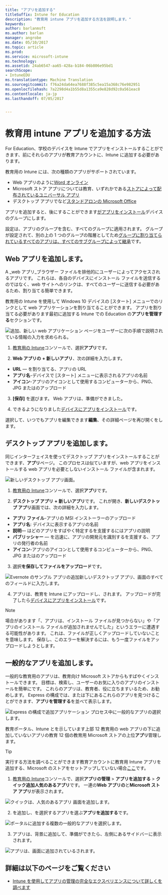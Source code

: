 ```yaml
---
title: "アプリを追加する"
titleSuffix: Intune for Education
description: "教育用 intune アプリを追加する方法を説明します。"
keywords: 
author: barlanmsft
ms.author: barlan
manager: angrobe
ms.date: 05/10/2017
ms.topic: article
ms.prod: 
ms.service: microsoft-intune
ms.technology: 
ms.assetid: 24ab6547-aa65-428a-b184-06b806e95bd1
searchScope:
- IntuneEDU
ms.translationtype: Machine Translation
ms.sourcegitcommit: f76a24da64ea7688f385c5ea15a368c76e982951
ms.openlocfilehash: 7a2298d4a1b55d8a1355ca9e828d92c0a561eac8
ms.contentlocale: ja-jp
ms.lasthandoff: 07/05/2017


---
```


# <a name="how-do-i-add-apps-to-intune-for-education"></a>教育用 intune アプリを追加する方法

For Education、学校のデバイスを Intune でアプリをインストールすることができます、前にそれらのアプリが教育アカウントに、Intune に追加する必要があります。

教育用の Intune には、次の種類のアプリがサポートされています。
- Web アプリのように[Word オンライン](https://office.live.com/start/Word.aspx)
- Microsoft ストア アプリについては教育、いずれかである[ストアによって配布されているユニバーサル アプリ](https://technet.microsoft.com/itpro/windows/manage/apps-in-windows-store-for-business)
- デスクトップ アプリでなど[スタンドアロンの Microsoft Office](https://products.office.com/products)

アプリを追加すると、後にすることができます[がアプリをインストール](install-apps.md)デバイスのグループにします。

設定は、アプリのグループを含む、すべてのグループに適用されます。 グループが設定されて、別の上の 1 つのグループの階層としてため[グループに割り当てられているすべてのアプリは、すべてのサブグループによって継承](settings-inheritance.md)です。

## <a name="add-web-apps"></a>Web アプリを追加します。

A _web アプリ_ブラウザー ファイルを排他的にユーザーによってアクセスされるアプリです。 これらは、各自のデバイスにインストール ファイルを送信するのではなく、web サイトへのリンクは、すべてのユーザーに送信する必要があるため、割り当てる簡単できます。

教育用の Intune を使用して Windows 10 デバイスの [スタート] メニューでのリンクとして web アプリケーションを割り当てることができます。 アプリを割り当てる必要があります最初に追加する Intune での Education の**アプリを管理する**セクションです。

  ![追加、新しい web アプリケーション ページをユーザーに次の手順で説明されている情報の入力を求められる。](./media/apps-001-add-webapp.png)

1. [教育用の Intune](https://intuneeducation.portal.azure.com)コンソールで、選択**アプリ**です。

2. **Web アプリの** **+ 新しいアプリ**、次の詳細を入力します。
 * **URL** — を割り当てる、アプリの URL
 * **アプリ名**-デバイスで [スタート] メニューに表示されるアプリの名前
 * **アイコン**-アプリのアイコンとして使用するコンピューターから、PNG、JPG またはのアップロード

3. **[保存]** を選びます。 Web アプリは、準備ができました。

4. できるようになりました[デバイスにアプリをインストール](install-apps.md)です。

選択して、いつでもアプリを編集できます**編集**、その詳細ページを再び開くをします。

## <a name="add-desktop-apps"></a>デスクトップ アプリを追加します。

同じインターフェイスを使ってデスクトップ アプリをインストールすることができます、**アプリ**ページ。 このプロセスは似ていますが、web アプリをインストールする web アプリを必要としないインストール ファイルが含まれます。

![新しいデスクトップ アプリ画面。](./media/apps-003-add-desktop-app.png)

1. [教育用の Intune](https://intuneeducation.portal.azure.com)コンソールで、選択**アプリ**です。

2. **デスクトップ アプリ** **+ 新しいアプリ**です。 これが開き、**新しいデスクトップ アプリ**画面では、次の詳細を入力します。
 * **アプリ ファイル**-アプリの MSI インストーラーのアップロード
 * **アプリ名**: デバイスに表示するアプリの名前
 * **説明**— はどのアプリをすばやく特定するを支援するにはアプリの説明
 * **パブリッシャー** — を迅速に、アプリの開発元を識別するを支援する、アプリの発行者の名前
 * **アイコン**-アプリのアイコンとして使用するコンピューターから、PNG、JPG またはのアップロード

3. 選択**を保存してファイルをアップロード**です。

  ![Evernote のサンプル アプリの追加新しいデスクトップ アプリ、画面のすべてのフィールドに入力します。](./media/apps-004-filled-out-desktop-app.png)

4. アプリは、教育を Intune にアップロードし、されます。 アップロードが完了したら[デバイスにアプリをインストール](install-apps.md)です。

> [!NOTE]
> 場合があります「、アプリは、インストール ファイルが見つからない」や「アプリのインストール ファイルが追加されませんでした」というエラーに遭遇する可能性があります。 これは、ファイルが正しくアップロードしていないことを意味します。 保存し、このエラーを解決するには、もう一度ファイルをアップロードしようとします。

## <a name="add-popular-apps"></a>一般的なアプリを追加します。

一般的な教育用のアプリは、教育向け Microsoft ストアからもすばやくインストールできます。 目標は、検索し、ユーザーのお気に入りのアプリのインストールを簡単にです。 これらのアプリは、教育者、役に立ちますいるため、お勧めします。 Express の構成では、または下にあるこれらのアプリを見つけることができます、**アプリを管理する**を並べて表示します。

  ![Express の構成で追加アプリケーション プロセス中に一般的なアプリの選択します。](./media/apps-005-popular-apps.png)

教育ポータル、Intune とを示しています上部 12 教育用の web アプリの下に追加していないアプリの教育 12 個の教育用 Microsoft ストアの上位**アプリ**管理します。

> [!TIP]
> 実行する方法を調べることができます教育アカウントに教育用 Intune アプリを追加する、Microsoft のストアをセットアップしていない場合[ここ](acquire-store-apps.md)です。

1. [教育用の Intune](https://intuneeducation.portal.azure.com)コンソールで、選択**アプリの管理** > **アプリを追加する** > **クイック追加人気のあるアプリ**です。 一連の**Web アプリの**と**Microsoft ストア アプリ**が表示されます。

  ![クイックは、人気のあるアプリ 画面を追加します。](./media/apps-006-add-popular-apps.png)

2. を追加し、を選択するアプリを選ぶ**アプリを追加する**です。

  ![ポータルに追加する複数の一般的なアプリを選択します。](./media/apps-007-select-multiple-popular-apps.png)

3. アプリは、背景に追加して、準備ができたら、左側にあるサイドバーに表示されます。

  ![アプリは、画面に追加されているされます。](./media/apps-008-your-popular-apps-are-being-added.png)

## <a name="find-out-more"></a>詳細は以下のページをご覧ください

- [Intune を使用してアプリの管理の完全なエクスペリエンスについて詳しくを調べます](https://docs.microsoft.com/intune/deploy-use/add-apps)

